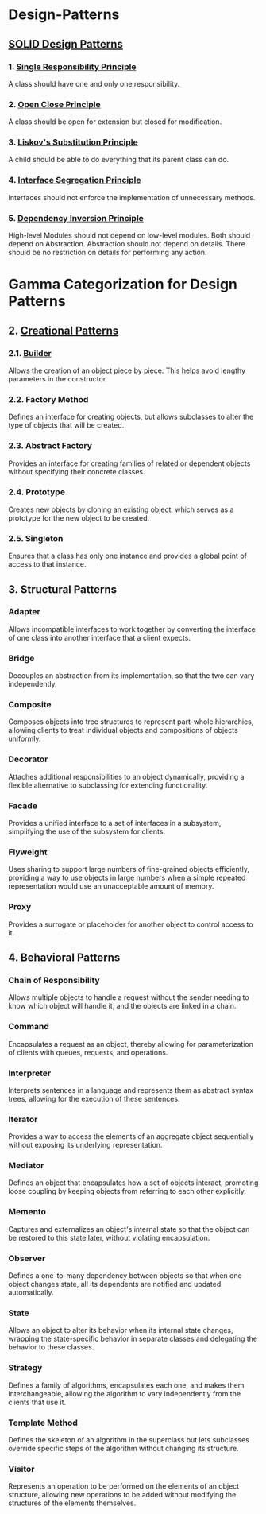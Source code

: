 # Design-Patterns

## [SOLID Design Patterns](https://github.com/omrawal/Design-Patterns/tree/main/1_SOLID_Design_Patterns)

  ### 1. [Single Responsibility Principle](https://github.com/omrawal/Design-Patterns/tree/main/1_SOLID_Design_Patterns/1.01_Single_Responsibility_Principle)
  A class should have one and only one responsibility.
  
  ### 2. [Open Close Principle](https://github.com/omrawal/Design-Patterns/tree/main/1_SOLID_Design_Patterns/1.02_Open_Close_Principle)
  A class should be open for extension but closed for modification.
  
  ### 3. [Liskov's Substitution Principle](https://github.com/omrawal/Design-Patterns/tree/main/1_SOLID_Design_Patterns/1.03_Liskov_Substitution_Principle)
  A child should be able to do everything that its parent class can do.
  
  ### 4. [Interface Segregation Principle](https://github.com/omrawal/Design-Patterns/tree/main/1_SOLID_Design_Patterns/1.04_Interface_Segregation_Principle)
  Interfaces should not enforce the implementation of unnecessary methods.

  ### 5. [Dependency Inversion Principle](https://github.com/omrawal/Design-Patterns/tree/main/1_SOLID_Design_Patterns/1.05_Dependency_Inversion_Principle)
  High-level Modules should not depend on low-level modules. Both should depend on Abstraction. Abstraction should not depend on details.
  There should be no restriction on details for performing any action.


# Gamma Categorization for Design Patterns

## 2. [Creational Patterns](https://github.com/omrawal/Design-Patterns/tree/main/2_Creational_Design_Patterns)

  ### 2.1. [Builder](https://github.com/omrawal/Design-Patterns/tree/main/2_Creational_Design_Patterns/2.01_Builder)
  Allows the creation of an object piece by piece. This helps avoid lengthy parameters in the constructor.
  
  ### 2.2. Factory Method
  Defines an interface for creating objects, but allows subclasses to alter the type of objects that will be created.
  
  ### 2.3. Abstract Factory
  Provides an interface for creating families of related or dependent objects without specifying their concrete classes.

  ### 2.4. Prototype
  Creates new objects by cloning an existing object, which serves as a prototype for the new object to be created.
  
  ### 2.5. Singleton
  Ensures that a class has only one instance and provides a global point of access to that instance.

## 3. Structural Patterns

  ### Adapter
  Allows incompatible interfaces to work together by converting the interface of one class into another interface that a client expects.
  
  ### Bridge
  Decouples an abstraction from its implementation, so that the two can vary independently.
  
  ### Composite
  Composes objects into tree structures to represent part-whole hierarchies, allowing clients to treat individual objects and compositions of objects uniformly.
  
  ### Decorator
  Attaches additional responsibilities to an object dynamically, providing a flexible alternative to subclassing for extending functionality.
  
  ### Facade
  Provides a unified interface to a set of interfaces in a subsystem, simplifying the use of the subsystem for clients.
  
  ### Flyweight
  Uses sharing to support large numbers of fine-grained objects efficiently, providing a way to use objects in large numbers when a simple repeated representation would use an unacceptable amount of memory.
  
  ### Proxy
  Provides a surrogate or placeholder for another object to control access to it.

## 4. Behavioral Patterns

  ### Chain of Responsibility
  Allows multiple objects to handle a request without the sender needing to know which object will handle it, and the objects are linked in a chain.
  
  ### Command
  Encapsulates a request as an object, thereby allowing for parameterization of clients with queues, requests, and operations.
  
  ### Interpreter
  Interprets sentences in a language and represents them as abstract syntax trees, allowing for the execution of these sentences.
  
  ### Iterator
  Provides a way to access the elements of an aggregate object sequentially without exposing its underlying representation.
  
  ### Mediator
  Defines an object that encapsulates how a set of objects interact, promoting loose coupling by keeping objects from referring to each other explicitly.
  
  ### Memento
  Captures and externalizes an object's internal state so that the object can be restored to this state later, without violating encapsulation.
  
  ### Observer
  Defines a one-to-many dependency between objects so that when one object changes state, all its dependents are notified and updated automatically.
  
  ### State
  Allows an object to alter its behavior when its internal state changes, wrapping the state-specific behavior in separate classes and delegating the behavior to these classes.
  
  ### Strategy
  Defines a family of algorithms, encapsulates each one, and makes them interchangeable, allowing the algorithm to vary independently from the clients that use it.

  ### Template Method
  Defines the skeleton of an algorithm in the superclass but lets subclasses override specific steps of the algorithm without changing its structure.
  
  ### Visitor
  Represents an operation to be performed on the elements of an object structure, allowing new operations to be added without modifying the structures of the elements themselves.
